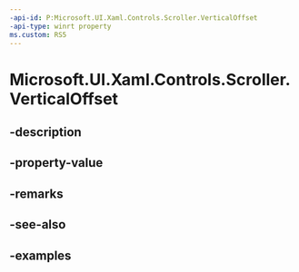 ```yaml
---
-api-id: P:Microsoft.UI.Xaml.Controls.Scroller.VerticalOffset
-api-type: winrt property
ms.custom: RS5
---
```


<!-- Property syntax.
public double VerticalOffset { get; }
-->

# Microsoft.UI.Xaml.Controls.Scroller.VerticalOffset

## -description

## -property-value

## -remarks

## -see-also

## -examples

